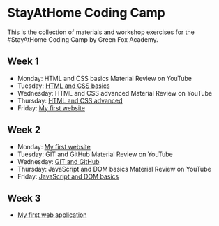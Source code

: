 # StayAtHome Coding Camp

This is the collection of materials and workshop exercises for the #StayAtHome Coding Camp by Green Fox Academy.

## Week 1

- Monday: HTML and CSS basics Material Review on YouTube
- Tuesday: [HTML and CSS basics](week01/html-css-basics.md)
- Wednesday: HTML and CSS advanced Material Review on YouTube
- Thursday: [HTML and CSS advanced](week01/html-css-advanced.md)
- Friday: [My first website](week01/my-first-website.md)

## Week 2

- Monday: [My first website](week01/my-first-website.md)
- Tuesday: GIT and GitHub Material Review on YouTube
- Wednesday: [GIT and GitHub](week02/git-github.md)
- Thursday: JavaScript and DOM basics Material Review on YouTube
- Friday: [JavaScript and DOM basics](week02/js-dom.md)

## Week 3

- [My first web application](week03/my-first-web-app.md)
